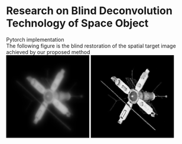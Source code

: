 # Research on Blind Deconvolution Technology of Space Object
Pytorch implementation <br>
The following figure is the blind restoration of the spatial target image achieved by our proposed method<br>
              ![blur_image](https://github.com/yangsoubo123/A-blind-deconvolution-framework-based-on-deep-learning/blob/master/images/blur.bmp) ![restore_image](https://github.com/yangsoubo123/A-blind-deconvolution-framework-based-on-deep-learning/blob/master/images/restore.bmp)
